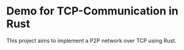 # Demo for TCP-Communication in Rust
This project aims to implement a P2P network over TCP using Rust.

